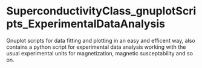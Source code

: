 # SuperconductivityClass_gnuplotScripts_ExperimentalDataAnalysis
Gnuplot scripts for data fitting and plotting in an easy and efficent way, also contains a python script for experimental data analysis working with the usual experimental units for magnetization, magnetic susceptability and so on.
